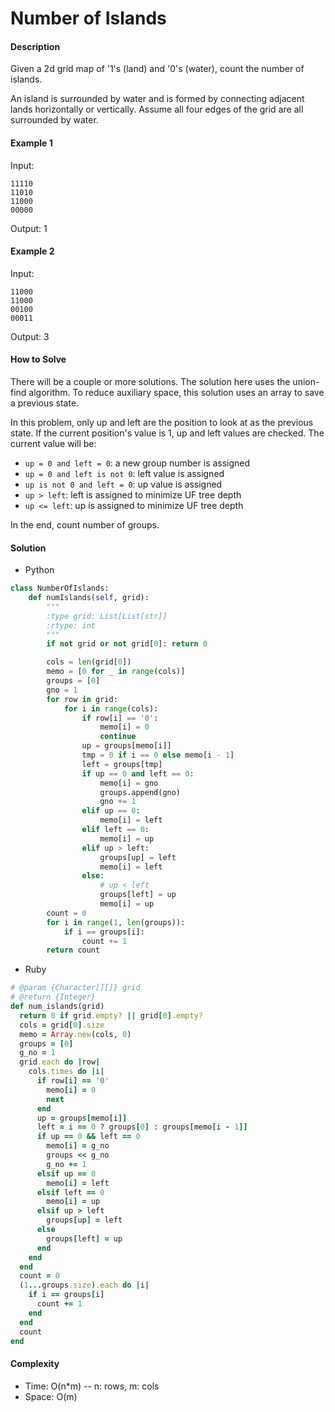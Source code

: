 # Number of Islands

#### Description

Given a 2d grid map of '1's (land) and '0's (water), count the number of islands.

An island is surrounded by water and is formed by connecting adjacent lands horizontally or vertically. Assume all four edges of the grid are all surrounded by water.

#### Example 1
Input:

```
11110
11010
11000
00000
```

Output: 1

#### Example 2
Input:

```
11000
11000
00100
00011
```

Output: 3

#### How to Solve

There will be a couple or more solutions.
The solution here uses the union-find algorithm.
To reduce auxiliary space, this solution uses an array to save a previous state.

In this problem, only up and left are the position to look at as the previous state.
If the current position's value is 1, up and left values are checked. The current value will be:

- `up = 0 and left = 0`: a new group number is assigned
- `up = 0 and left is not 0`: left value is assigned
- `up is not 0 and left = 0`: up value is assigned
- `up > left`: left is assigned to minimize UF tree depth
- `up <= left`: up is assigned to minimize UF tree depth

In the end, count number of groups.

#### Solution
- Python

```python
class NumberOfIslands:
    def numIslands(self, grid):
        """
        :type grid: List[List[str]]
        :rtype: int
        """
        if not grid or not grid[0]: return 0

        cols = len(grid[0])
        memo = [0 for _ in range(cols)]
        groups = [0]
        gno = 1
        for row in grid:
            for i in range(cols):
                if row[i] == '0':
                    memo[i] = 0
                    continue
                up = groups[memo[i]]
                tmp = 0 if i == 0 else memo[i - 1]
                left = groups[tmp]
                if up == 0 and left == 0:
                    memo[i] = gno
                    groups.append(gno)
                    gno += 1
                elif up == 0:
                    memo[i] = left
                elif left == 0:
                    memo[i] = up
                elif up > left:
                    groups[up] = left
                    memo[i] = left
                else:
                    # up < left
                    groups[left] = up
                    memo[i] = up
        count = 0
        for i in range(1, len(groups)):
            if i == groups[i]:
                count += 1
        return count
```

- Ruby

```ruby
# @param {Character[][]} grid
# @return {Integer}
def num_islands(grid)
  return 0 if grid.empty? || grid[0].empty?
  cols = grid[0].size
  memo = Array.new(cols, 0)
  groups = [0]
  g_no = 1
  grid.each do |row|
    cols.times do |i|
      if row[i] == '0'
        memo[i] = 0
        next
      end
      up = groups[memo[i]]
      left = i == 0 ? groups[0] : groups[memo[i - 1]]
      if up == 0 && left == 0
        memo[i] = g_no
        groups << g_no
        g_no += 1
      elsif up == 0
        memo[i] = left
      elsif left == 0
        memo[i] = up
      elsif up > left
        groups[up] = left
      else
        groups[left] = up
      end
    end
  end
  count = 0
  (1...groups.size).each do |i|
    if i == groups[i]
      count += 1
    end
  end
  count
end
```

#### Complexity
- Time: O(n*m) -- n: rows, m: cols
- Space: O(m)